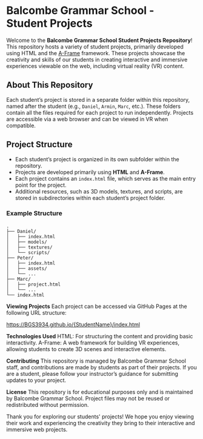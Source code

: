 # Balcombe Grammar School - Student Projects

Welcome to the **Balcombe Grammar School Student Projects Repository**! This repository hosts a variety of student projects, primarily developed using HTML and the [A-Frame](https://aframe.io) framework. These projects showcase the creativity and skills of our students in creating interactive and immersive experiences viewable on the web, including virtual reality (VR) content.

## About This Repository

Each student’s project is stored in a separate folder within this repository, named after the student (e.g., `Daniel`, `Armin`, `Marc`, etc.). These folders contain all the files required for each project to run independently. Projects are accessible via a web browser and can be viewed in VR when compatible.

## Project Structure

- Each student’s project is organized in its own subfolder within the repository.
- Projects are developed primarily using **HTML** and **A-Frame**.
- Each project contains an `index.html` file, which serves as the main entry point for the project.
- Additional resources, such as 3D models, textures, and scripts, are stored in subdirectories within each student’s project folder.

### Example Structure

```
.
├── Daniel/
│   ├── index.html
│   ├── models/
│   ├── textures/
│   └── scripts/
├── Peter/
│   ├── index.html
│   ├── assets/
│   └── ...
├── Marc/
│   ├── project.html
│   └── ...
└── index.html
```
**Viewing Projects**
Each project can be accessed via GitHub Pages at the following URL structure:

https://BGS3934.github.io/{StudentName}/index.html

**Technologies Used**
HTML: For structuring the content and providing basic interactivity.
A-Frame: A web framework for building VR experiences, allowing students to create 3D scenes and interactive elements.

**Contributing**
This repository is managed by Balcombe Grammar School staff, and contributions are made by students as part of their projects. If you are a student, please follow your instructor’s guidance for submitting updates to your project.

**License**
This repository is for educational purposes only and is maintained by Balcombe Grammar School. Project files may not be reused or redistributed without permission.

Thank you for exploring our students' projects! We hope you enjoy viewing their work and experiencing the creativity they bring to their interactive and immersive web projects.
